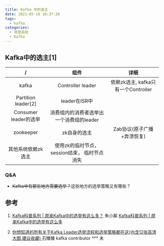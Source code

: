 ```yaml
---
title: Kafka 中的选主
date: 2021-05-16 10:37:20
tags:
  - kafka
categories: 
  - 消息系统
  - Kafka   
---
```


<p></p>
<!-- more -->


## Kafka中的选主[1]

/|组件| 详细
:-:|:-:|:-:
kafka|Controller leader| 依赖zk选主, kafka只有一个Controller
Partition leader[2] | leader在ISR中|
Consumer leader的选举| 消费组内的消费者选举出一个消费组的leader|
zookeeper| zk自身的选主 | Zab协议(原子广播+奔溃恢复)
 其他系统依赖zk选主| 使用zk的临时节点， session结束， 临时节点消失|

### Q&A
+    ~~Kafka中有那些地方需要选举？~~这些地方的选举策略又有哪些？

## 参考
1. [Kafka科普系列 | 原来Kafka中的选举有这么多？](https://mp.weixin.qq.com/s?__biz=MzU0MzQ5MDA0Mw==&mid=2247485365&idx=1&sn=f55d8d2e1d6e82d23b6f60b847382c25)  朱小厮
[Kafka科普系列 | 原来Kafka中的选举有这么多](https://honeypps.com/mq/kafka-basic-knowledge-of-selection/)

2. [你想知道的所有关于Kafka Leader选举流程和选举策略都在这(内含12张高清大图,建议收藏) ](https://mp.weixin.qq.com/s?__biz=Mzg4ODY1NTcxNg==&mid=2247491541&idx=1&sn=d4dbd0840fd3f61b7e86d6169caf2994&)   石臻臻  kafka contributor  ***  未